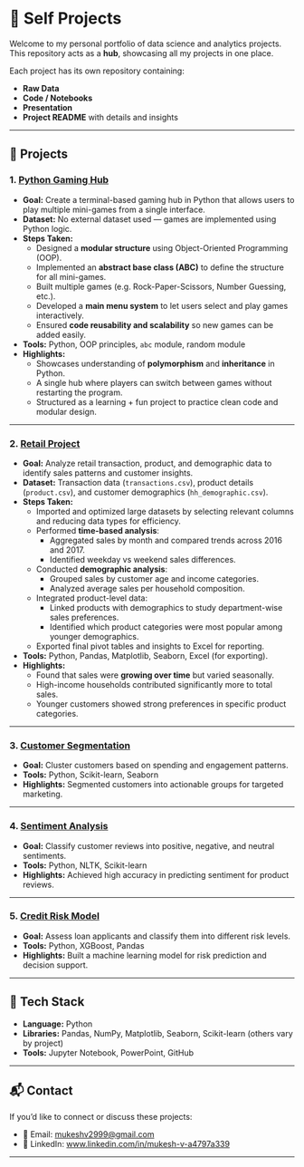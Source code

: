 # 📂 Self Projects

Welcome to my personal portfolio of data science and analytics projects.  
This repository acts as a **hub**, showcasing all my projects in one place.  

Each project has its own repository containing:
- **Raw Data** 
- **Code / Notebooks** 
- **Presentation** 
- **Project README** with details and insights  

---

## 📌 Projects

### 1. [Python Gaming Hub](https://github.com/MukkiV/Python-Game-Hub)
- **Goal:** Create a terminal-based gaming hub in Python that allows users to play multiple mini-games from a single interface.  
- **Dataset:** No external dataset used — games are implemented using Python logic.  
- **Steps Taken:**
  - Designed a **modular structure** using Object-Oriented Programming (OOP).  
  - Implemented an **abstract base class (ABC)** to define the structure for all mini-games.  
  - Built multiple games (e.g. Rock-Paper-Scissors, Number Guessing, etc.).  
  - Developed a **main menu system** to let users select and play games interactively.  
  - Ensured **code reusability and scalability** so new games can be added easily.  
- **Tools:** Python, OOP principles, `abc` module, random module  
- **Highlights:**  
  - Showcases understanding of **polymorphism** and **inheritance** in Python.  
  - A single hub where players can switch between games without restarting the program.  
  - Structured as a learning + fun project to practice clean code and modular design.  

---

### 2. [Retail Project](https://github.com/MukkiV/Retail-Project)
- **Goal:** Analyze retail transaction, product, and demographic data to identify sales patterns and customer insights.  
- **Dataset:** Transaction data (`transactions.csv`), product details (`product.csv`), and customer demographics (`hh_demographic.csv`).  
- **Steps Taken:**
  - Imported and optimized large datasets by selecting relevant columns and reducing data types for efficiency.  
  - Performed **time-based analysis**:
    - Aggregated sales by month and compared trends across 2016 and 2017.  
    - Identified weekday vs weekend sales differences.  
  - Conducted **demographic analysis**:
    - Grouped sales by customer age and income categories.  
    - Analyzed average sales per household composition.  
  - Integrated product-level data:
    - Linked products with demographics to study department-wise sales preferences.  
    - Identified which product categories were most popular among younger demographics.  
  - Exported final pivot tables and insights to Excel for reporting.  
- **Tools:** Python, Pandas, Matplotlib, Seaborn, Excel (for exporting).  
- **Highlights:**  
  - Found that sales were **growing over time** but varied seasonally.  
  - High-income households contributed significantly more to total sales.  
  - Younger customers showed strong preferences in specific product categories. 

---

### 3. [Customer Segmentation](https://github.com/yourusername/customer-segmentation)
- **Goal:** Cluster customers based on spending and engagement patterns.  
- **Tools:** Python, Scikit-learn, Seaborn  
- **Highlights:** Segmented customers into actionable groups for targeted marketing.  

---

### 4. [Sentiment Analysis](https://github.com/yourusername/sentiment-analysis)
- **Goal:** Classify customer reviews into positive, negative, and neutral sentiments.  
- **Tools:** Python, NLTK, Scikit-learn  
- **Highlights:** Achieved high accuracy in predicting sentiment for product reviews.  

---

### 5. [Credit Risk Model](https://github.com/yourusername/credit-risk-model)
- **Goal:** Assess loan applicants and classify them into different risk levels.  
- **Tools:** Python, XGBoost, Pandas  
- **Highlights:** Built a machine learning model for risk prediction and decision support.  

---

## 🔧 Tech Stack
- **Language:** Python  
- **Libraries:** Pandas, NumPy, Matplotlib, Seaborn, Scikit-learn (others vary by project)  
- **Tools:** Jupyter Notebook, PowerPoint, GitHub  

---

## 📬 Contact
If you’d like to connect or discuss these projects:  
- 📧 Email: mukeshv2999@gmail.com 
- 💼 LinkedIn: www.linkedin.com/in/mukesh-v-a4797a339 
---

